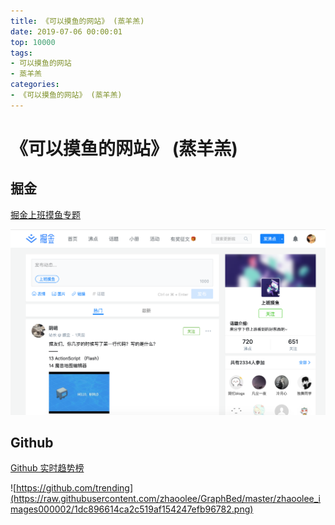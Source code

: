 ```yaml
---
title: 《可以摸鱼的网站》 (蒸羊羔)
date: 2019-07-06 00:00:01
top: 10000
tags: 
- 可以摸鱼的网站
- 蒸羊羔
categories:
- 《可以摸鱼的网站》 (蒸羊羔)
---
```


<!-- more -->

# 《可以摸鱼的网站》 (蒸羊羔)



## 掘金



[掘金上班摸鱼专题](https://juejin.im/topic/5c106be9092dcb2cc5de7257)

![掘金上班摸鱼专题](https://raw.githubusercontent.com/zhaoolee/GraphBed/master/zhaoolee_images000002/10bb6e0f3bd56c747360b4d4695ddcc7.png)



## Github


[Github 实时趋势榜](https://github.com/trending)

![https://github.com/trending](https://raw.githubusercontent.com/zhaoolee/GraphBed/master/zhaoolee_images000002/1dc896614ca2c519af154247efb96782.png)



